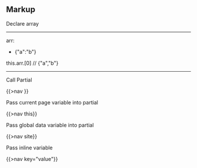 ## Markup

Declare array 

---
arr:
- {"a":"b"}

this.arr.[0] // {"a","b"}

---


Call Partial

{{>nav }}

Pass current page variable into partial

{{>nav this}}

Pass global data variable into partial 

{{>nav site}}

Pass inline variable

{{>nav key="value"}}